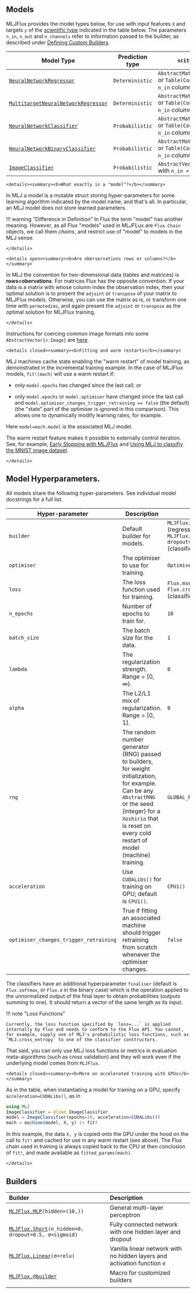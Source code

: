 ## Models

MLJFlux provides the model types below, for use with input features `X` and targets `y` of
the [scientific type](https://juliaai.github.io/ScientificTypes.jl/dev/)
indicated in the table below. The parameters `n_in`, `n_out` and `n_channels` refer to
information passed to the builder, as described under [Defining Custom Builders](@ref).

| Model Type                                  | Prediction type | `scitype(X) <: _`                                                       | `scitype(y) <: _`                               |
|---------------------------------------------|-----------------|-------------------------------------------------------------------------|-------------------------------------------------|
| [`NeuralNetworkRegressor`](@ref)            | `Deterministic` | `AbstractMatrix{Continuous}` or `Table(Continuous)` with `n_in` columns | `AbstractVector{<:Continuous)` (`n_out = 1`)    |
| [`MultitargetNeuralNetworkRegressor`](@ref) | `Deterministic` | `AbstractMatrix{Continuous}` or `Table(Continuous)` with `n_in` columns | `<: Table(Continuous)` with `n_out` columns     |
| [`NeuralNetworkClassifier`](@ref)           | `Probabilistic` | `AbstractMatrix{Continuous}` or `Table(Continuous)` with `n_in` columns | `AbstractVector{<:Finite}` with `n_out` classes |
| [`NeuralNetworkBinaryClassifier`](@ref)     | `Probabilistic` | `AbstractMatrix{Continuous}` or `Table(Continuous)` with `n_in` columns | `AbstractVector{<:Finite{2}}` (but `n_out = 1`) |
| [`ImageClassifier`](@ref)                   | `Probabilistic` | `AbstractVector(<:Image{W,H})` with `n_in = (W, H)`                     | `AbstractVector{<:Finite}` with `n_out` classes |


```@raw html
<details><summary><b>What exactly is a "model"?</b></summary>
```
In MLJ a *model* is a mutable struct storing hyper-parameters for some
learning algorithm indicated by the model name, and that's all. In
particular, an MLJ model does not store learned parameters.

!!! warning "Difference in Definition"
	In Flux the term "model" has another meaning. However, as all
	Flux "models" used in MLJFLux are `Flux.Chain` objects, we call them
	*chains*, and restrict use of "model" to models in the MLJ sense.

```@raw html
</details>
```

```@raw html
<details open><summary><b>Are oberservations rows or columns?</b></summary>
```

In MLJ the convention for two-dimensional data (tables and matrices) is
**rows=obervations**. For matrices Flux has the opposite convention. If your data is a
matrix with whose column index the observation index, then your optimal solution is to
present the `adjoint` or `transpose` of your matrix to MLJFlux models. Otherwise, you can
use the matrix as is, or transform one time with `permutedims`, and again present the
`adjoint` or `transpose` as the optimal solution for MLJFlux training.

```@raw html
</details>
```

Instructions for coercing common image formats into some `AbstractVector{<:Image}` are
[here](https://juliaai.github.io/ScientificTypes.jl/dev/#Type-coercion-for-image-data).


```@raw html
<details closed><summary><b>Fitting and warm restarts</b></summary>
```
MLJ machines cache state enabling the "warm restart" of model
training, as demonstrated in the incremental training example. In the case of MLJFlux
models, `fit!(mach)` will use a warm restart if:

- only `model.epochs` has changed since the last call; or

- only `model.epochs` or `model.optimiser` have changed since the last
  call and `model.optimiser_changes_trigger_retraining == false` (the
  default) (the "state" part of the optimiser is ignored in this
  comparison). This allows one to dynamically modify learning rates,
  for example.

Here `model=mach.model` is the associated MLJ model.

The warm restart feature makes it possible to externally control iteration. See, for
example, [Early Stopping with MLJFlux](@ref) and [Using MLJ to classifiy the MNIST image
dataset](@ref).

```@raw html
</details>
```



## Model Hyperparameters.

All models share the following hyper-parameters. See individual model docstrings for a full list.

| Hyper-parameter                        | Description                                                                                                                                                                                                                           | Default                                                                                                        |
|----------------------------------------|---------------------------------------------------------------------------------------------------------------------------------------------------------------------------------------------------------------------------------------|----------------------------------------------------------------------------------------------------------------|
| `builder`                              | Default builder for models.                                                                                                                                                                                                           | `MLJFlux.Linear(σ=Flux.relu)` (regressors) or `MLJFlux.Short(n_hidden=0, dropout=0.5, σ=Flux.σ)` (classifiers) |
| `optimiser`                            | The optimiser to use for training.                                                                                                                                                                                                    | `Optimiser.Adam()`                                                                                                  |
| `loss`                                 | The loss function used for training.                                                                                                                                                                                                  | `Flux.mse` (regressors) and `Flux.crossentropy` (classifiers)                                                  |
| `n_epochs`                             | Number of epochs to train for.                                                                                                                                                                                                        | `10`                                                                                                           |
| `batch_size`                           | The batch size for the data.                                                                                                                                                                                                          | `1`                                                                                                            |
| `lambda`                               | The regularization strength. Range = [0, ∞).                                                                                                                                                                                          | `0`                                                                                                            |
| `alpha`                                | The L2/L1 mix of regularization. Range = [0, 1].                                                                                                                                                                                      | `0`                                                                                                            |
| `rng`                                  | The random number generator (RNG) passed to builders, for weight initialization, for example. Can be any `AbstractRNG` or the seed (integer) for a `Xoshirio` that is reset on every cold restart of model (machine) training. | `GLOBAL_RNG`                                                                                                   |
| `acceleration`                         | Use `CUDALibs()` for training on GPU; default is `CPU1()`.                                                                                                                                                                            | `CPU1()`                                                                                                       |
| `optimiser_changes_trigger_retraining` | True if fitting an associated machine should trigger retraining from scratch whenever the optimiser changes.                                                                                                                          | `false`                                                                                                        |


The classifiers have an additional hyperparameter `finaliser` (default is `Flux.softmax`,
or `Flux.σ` in the binary case) which is the operation applied to the unnormalized output
of the final layer to obtain probabilities (outputs summing to one). It should return a
vector of the same length as its input.

!!! note "Loss Functions"

	Currently, the loss function specified by `loss=...` is applied
	internally by Flux and needs to conform to the Flux API. You cannot,
	for example, supply one of MLJ's probabilistic loss functions, such as
	`MLJ.cross_entropy` to one of the classifier constructors.

That said, you can only use MLJ loss functions or metrics in evaluation meta-algorithms
(such as cross validation) and they will work even if the underlying model comes from
`MLJFlux`.

```@raw html
<details closed><summary><b>More on accelerated training with GPUs</b></summary>
```
As in the table, when instantiating a model for training on a GPU, specify
`acceleration=CUDALibs()`, as in

```julia
using MLJ
ImageClassifier = @load ImageClassifier
model = ImageClassifier(epochs=10, acceleration=CUDALibs())
mach = machine(model, X, y) |> fit!
```

In this example, the data `X, y` is copied onto the GPU under the hood
on the call to `fit!` and cached for use in any warm restart (see
above). The Flux chain used in training is always copied back to the
CPU at then conclusion of `fit!`, and made available as
`fitted_params(mach)`.
```@raw html
</details>
```


## Builders

| Builder                                                       | Description                                                              |
|:--------------------------------------------------------------|:-------------------------------------------------------------------------|
| [`MLJFlux.MLP`](@ref)`(hidden=(10,))`                         | General multi-layer perceptron                                           |
| [`MLJFlux.Short`](@ref)`(n_hidden=0, dropout=0.5, σ=sigmoid)` | Fully connected network with one hidden layer and dropout                |
| [`MLJFlux.Linear`](@ref)`(σ=relu)`                            | Vanilla linear network with no hidden layers and activation function `σ` |
| [`MLJFlux.@builder`](@ref)                                            | Macro for customized builders                                            |
|                                                               |                                                                          |
